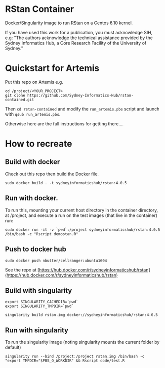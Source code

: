 # RStan Container

Docker/Singularity image to run [RStan](https://cran.r-project.org/web/packages/rstan/index.html) on a Centos 6.10 kernel.


If you have used this work for a publication, you must acknowledge SIH, e.g: "The authors acknowledge the technical assistance provided by the Sydney Informatics Hub, a Core Research Facility of the University of Sydney."


# Quickstart for Artemis

Put this repo on Artemis e.g.

```
cd /project/<YOUR_PROJECT>
git clone https://github.com/Sydney-Informatics-Hub/rstan-contained.git
```
Then `cd rstan-contained` and modify the `run_artemis.pbs` script and launch with `qsub run_artemis.pbs`.

Otherwise here are the full instructions for getting there....


# How to recreate

## Build with docker
Check out this repo then build the Docker file.
```
sudo docker build . -t sydneyinformaticshub/rstan:4.0.5
```

## Run with docker.
To run this, mounting your current host directory in the container directory, at /project, and execute a run on the test images (that live in the container) run:
```
sudo docker run -it -v `pwd`:/project sydneyinformaticshub/rstan:4.0.5 /bin/bash -c "Rscript demostan.R"
```

## Push to docker hub
```
sudo docker push nbutter/cellranger:ubuntu1604
```

See the repo at [https://hub.docker.com/r/sydneyinformaticshub/rstan](https://hub.docker.com/r/sydneyinformaticshub/rstan)


## Build with singularity
```
export SINGULARITY_CACHEDIR=`pwd`
export SINGULARITY_TMPDIR=`pwd`

singularity build rstan.img docker://sydneyinformaticshub/rstan:4.0.5
```

## Run with singularity
To run the singularity image (noting singularity mounts the current folder by default)
```
singularity run --bind /project:/project rstan.img /bin/bash -c "export TMPDIR="$PBS_O_WORKDIR" && Rscript code/test.R
```
